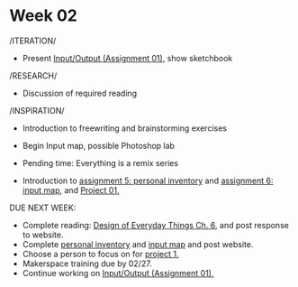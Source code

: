 # Week 02

/ITERATION/
* Present [Input/Output (Assignment 01),](constant_inputoutput.md) show sketchbook

/RESEARCH/
* Discussion of required reading 

/INSPIRATION/
* Introduction to freewriting and brainstorming exercises
* Begin Input map, possible Photoshop lab
* Pending time: Everything is a remix series

* Introduction to [assignment 5: personal inventory](personal_inventory.md) and [assignment 6: input map](input_map.md), and [Project 01.](creative_process.md) 

DUE NEXT WEEK: 
* Complete reading: [Design of Everyday Things Ch. 6](https://getit.library.nyu.edu/go/9468608), and post response to website. 
* Complete [personal inventory](personal_inventory.md) and [input map](input_map.md) and post website. 
* Choose a person to focus on for [project 1.](creative_process.md) 
* Makerspace training due by 02/27.
* Continue working on [Input/Output (Assignment 01),](constant_inputoutput.md) 

